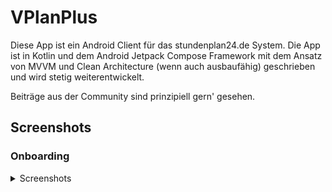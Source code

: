 # VPlanPlus

Diese App ist ein Android Client für das stundenplan24.de System.
Die App ist in Kotlin und dem Android Jetpack Compose Framework mit dem Ansatz von MVVM und Clean Architecture (wenn auch ausbaufähig) geschrieben und wird stetig weiterentwickelt.

Beiträge aus der Community sind prinzipiell gern' gesehen.

## Screenshots

### Onboarding
<details>
<summary>Screenshots</summary>
  
![Screenshot_1698859329](https://github.com/Julius-Babies/VPlanPlus/assets/66371497/de63b5e9-37e5-4923-bf4d-443202a537ba)
![Screenshot_1698859372](https://github.com/Julius-Babies/VPlanPlus/assets/66371497/eedef209-8faf-4583-ad8b-801ac4e95a24)
![Screenshot_1698859399](https://github.com/Julius-Babies/VPlanPlus/assets/66371497/d5c17573-373f-4e53-b959-3b33dd485007)
![Screenshot_1698859415](https://github.com/Julius-Babies/VPlanPlus/assets/66371497/552555e9-177f-4ae2-a5c8-d6b6635d12eb)
![Screenshot_1698859432](https://github.com/Julius-Babies/VPlanPlus/assets/66371497/d7afb390-5ec5-4f6f-923a-0f56e73a1f4d)

</details>

